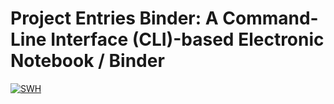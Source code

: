 # Project Entries Binder: A Command-Line Interface (CLI)-based Electronic Notebook / Binder

[![SWH](https://archive.softwareheritage.org/badge/origin/https://github.com/mauriceling/projeb/)](https://archive.softwareheritage.org/browse/origin/directory/?origin_url=https://github.com/mauriceling/projeb/)
